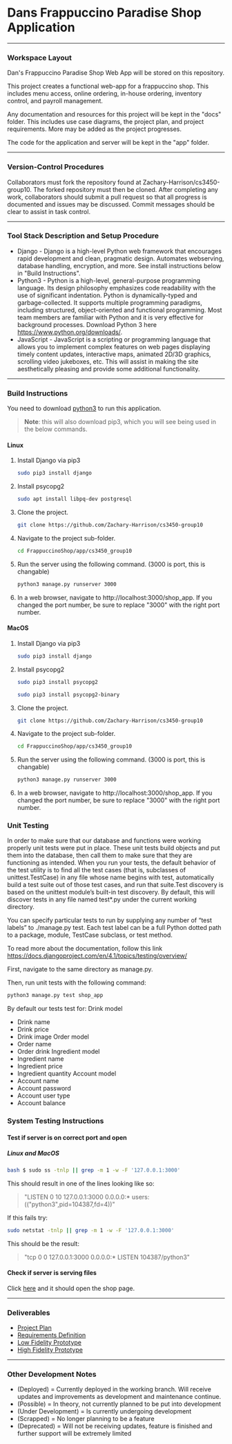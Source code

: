 # Dans Frappuccino Paradise Shop Application

---

### Workspace Layout

Dan's Frappuccino Paradise Shop Web App will be stored on this repository.

This project creates a functional web-app for a frappuccino shop.  This includes
menu access, online ordering, in-house ordering, inventory control,
and payroll management.

Any documentation and resources for this project will be kept in the "docs" folder.
This includes use case diagrams, the project plan, and project requirements.  More may 
be added as the project progresses.

The code for the application and server will be kept in the "app" folder.

---

### Version-Control Procedures

Collaborators must fork the repository found at Zachary-Harrison/cs3450-group10.
The forked repository must then be cloned.  After completing any work, collaborators
should submit a pull request so that all progress is documented and issues may be discussed.
Commit messages should be clear to assist in task control.

---

### Tool Stack Description and Setup Procedure

- Django - Django is a high-level Python web framework that encourages rapid development and clean, pragmatic design. Automates webserving, database handling, encryption, and more. See install instructions below in "Build Instructions".
- Python3 - Python is a high-level, general-purpose programming language. Its design philosophy emphasizes code readability with the use of significant indentation. Python is dynamically-typed and garbage-collected. It supports multiple programming paradigms, including structured, object-oriented and functional programming. Most team members are familiar with Python and it is very effective for background processes. Download Python 3 here https://www.python.org/downloads/.
- JavaScript - JavaScript is a scripting or programming language that allows you to implement complex features on web pages displaying timely content updates, interactive maps, animated 2D/3D graphics, scrolling video jukeboxes, etc. This will assist in making the site aesthetically pleasing and provide
some additional functionality.

---

### Build Instructions

You need to download [python3](https://www.python.org/downloads/https://www.python.org/downloads/) to run this application. 
> **Note**: this will also download pip3, which you will see being used in the below commands.

#### Linux

1. Install Django via pip3
   ```bash
   sudo pip3 install django
   ```
2. Install psycopg2
   ```bash
   sudo apt install libpq-dev postgresql
   ```
3. Clone the project.
   ```bash
   git clone https://github.com/Zachary-Harrison/cs3450-group10
   ```
4. Navigate to the project sub-folder.
   ```bash
   cd FrappuccinoShop/app/cs3450_group10
   ```
5. Run the server using the following command. (3000 is port, this is changable)
   ```bash
   python3 manage.py runserver 3000
   ```
6. In a web browser, navigate to http://localhost:3000/shop_app. If you changed the port number, be sure to replace "3000" with the right port number.


#### MacOS

1. Install Django via pip3
   ```bash
   sudo pip3 install django
   ```
2. Install psycopg2
   ```bash
   sudo pip3 install psycopg2
   ```
   ```bash
   sudo pip3 install psycopg2-binary
   ```
3. Clone the project.
   ```bash
   git clone https://github.com/Zachary-Harrison/cs3450-group10
   ```
4. Navigate to the project sub-folder.
   ```bash
   cd FrappuccinoShop/app/cs3450_group10
   ```
5. Run the server using the following command. (3000 is port, this is changable)
   ```bash
   python3 manage.py runserver 3000
   ```
6. In a web browser, navigate to http://localhost:3000/shop_app. If you changed the port number, be sure to replace "3000" with the right port number.


### Unit Testing 

In order to make sure that our database and functions were working properly unit tests were put in place. These unit tests build objects and put them into the database, then call them to make sure that they are functioning as intended. When you run your tests, the default behavior of the test utility is to find all the test cases (that is, subclasses of unittest.TestCase) in any file whose name begins with test, automatically build a test suite out of those test cases, and run that suite.Test discovery is based on the unittest module’s built-in test discovery. By default, this will discover tests in any file named test*.py under the current working directory.

You can specify particular tests to run by supplying any number of “test labels” to ./manage.py test. Each test label can be a full Python dotted path to a package, module, TestCase subclass, or test method.

To read more about the documentation, follow this link https://docs.djangoproject.com/en/4.1/topics/testing/overview/

First, navigate to the same directory as manage.py.

Then, run unit tests with the following command:
```bash
python3 manage.py test shop_app
```

By default our tests test for:
Drink model
- Drink name
- Drink price
- Drink image
Order model
- Order name
- Order drink
Ingredient model
- Ingredient name
- Ingredient price
- Ingredient quantity
Account model
- Account name
- Account password
- Account user type
- Account balance

### System Testing Instructions


#### Test if server is on correct port and open

##### Linux and MacOS
        
```bash
bash $ sudo ss -tnlp || grep -m 1 -w -F '127.0.0.1:3000'
```

This should result in one of the lines looking like so:

> "LISTEN              0                   10                                    127.0.0.1:3000                                   0.0.0.0:*                  users:(("python3",pid=104387,fd=4))"

If this fails try:

```bash
sudo netstat -tnlp || grep -m 1 -w -F '127.0.0.1:3000'
```

This should be the result:

> "tcp        0      0 127.0.0.1:3000          0.0.0.0:*               LISTEN      104387/python3"

#### Check if server is serving files

Click [here](http://127.0.0.1:3000/shop_app/) and it should open the shop page.

---

### Deliverables

- [Project Plan](docs/ProjectPlan.md)
- [Requirements Definition](docs/RequirementsDefinition.md)
- [Low Fidelity Prototype](docs/LowFidelityProtoInstructions.md)
- [High Fidelity Prototype](docs/HighFidelityProtoInstructions.md)


---

### Other Development Notes

- (Deployed) = Currently deployed in the working branch. Will receive updates and improvements as development and maintenance continue.
- (Possible) = In theory, not currently planned to be put into development
- (Under Development) = Is currently undergoing development
- (Scrapped) = No longer planning to be a feature
- (Deprecated) = Will not be receiving updates, feature is finished and further support will be extremely limited

